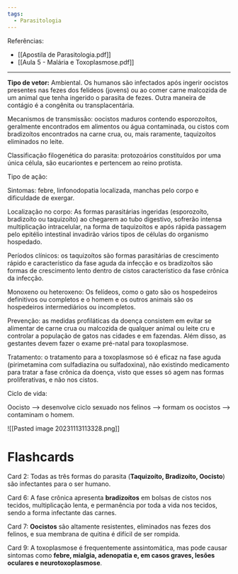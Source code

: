 ```yaml
---
tags:
  - Parasitologia
---
```

Referências: 
* [[Apostila de Parasitologia.pdf]]
* [[Aula 5 - Malária e Toxoplasmose.pdf]]
---
__Tipo de vetor:__ Ambiental. Os humanos são infectados após ingerir oocistos presentes nas fezes dos felídeos (jovens) ou ao comer carne malcozida de um animal que tenha ingerido o parasita de fezes. Outra maneira de contágio é a congênita ou transplacentária.

Mecanismos de transmissão: oocistos maduros contendo esporozoítos, geralmente encontrados em alimentos ou água contaminada, ou cistos com bradizoítos encontrados na carne crua, ou, mais raramente, taquizoítos eliminados no leite.

Classificação filogenética do parasita: protozoários constituídos por uma única célula, são eucariontes e pertencem ao reino protista.

Tipo de ação:

Sintomas: febre, linfonodopatia localizada, manchas pelo corpo e dificuldade de exergar. 

Localização no corpo: As formas parasitárias ingeridas (esporozoíto, bradizoíto ou taquizoíto) ao chegarem ao tubo digestivo, sofrerão intensa multiplicação intracelular, na forma de taquizoítos e após rápida passagem pelo epitélio intestinal invadirão vários tipos de células do organismo hospedado.

Períodos clínicos: os taquizoítos são formas parasitárias de crescimento rápido e característico da fase aguda da infecção e os bradizoítos são formas de crescimento lento dentro de cistos característico da fase crônica da infecção.

Monoxeno ou heteroxeno: Os felídeos, como o gato são os hospedeiros definitivos ou completos e o homem e os outros animais são os hospedeiros intermediários ou incompletos.

Prevenção: as medidas profiláticas da doença consistem em evitar se alimentar de carne crua ou malcozida de qualquer animal ou leite cru e controlar a população de gatos nas cidades e em fazendas. Além disso, as gestantes devem fazer o exame pré-natal para toxoplasmose.

Tratamento: o tratamento para a toxoplasmose só é eficaz na fase aguda (pirimetamina com sulfadiazina ou sulfadoxina), não existindo medicamento para tratar a fase crônica da doença, visto que esses só agem nas formas proliferativas, e não nos cistos.

Ciclo de vida:

Oocisto --> desenvolve ciclo sexuado nos felinos --> formam os oocistos --> contaminam o homem. 

![[Pasted image 20231113113328.png]]

# Flashcards

Card 2: Todas as três formas do parasita (**Taquizoíto, Bradizoíto, Oocisto**) são infectantes para o ser humano.


Card 6: A fase crônica apresenta **bradizoítos** em bolsas de cistos nos tecidos, multiplicação lenta, e permanência por toda a vida nos tecidos, sendo a forma infectante das carnes.

Card 7: **Oocistos** são altamente resistentes, eliminados nas fezes dos felinos, e sua membrana de quitina é difícil de ser rompida.

Card 9: A toxoplasmose é frequentemente assintomática, mas pode causar sintomas como **febre, mialgia, adenopatia e, em casos graves, lesões oculares e neurotoxoplasmose**.



[^1]: 
[^2]: 